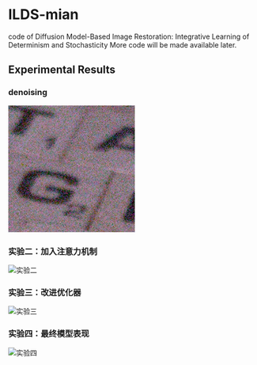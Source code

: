 # ILDS-mian
code of Diffusion Model-Based Image Restoration: Integrative Learning of Determinism and Stochasticity
More code will be made available later.

## Experimental Results

### denoising
![denoising](./result/input/SIDD.png)

### 实验二：加入注意力机制
![实验二](./results/exp2_confusion_matrix.png)

### 实验三：改进优化器
![实验三](./results/exp3_accuracy_curve.png)

### 实验四：最终模型表现
![实验四](./results/exp4_summary.png)

